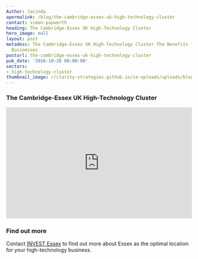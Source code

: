 ```yaml
---
Author: Jacinda
apermalink: /blog/the-cambridge-essex-uk-high-technology-cluster
contact: simon-papworth
heading: The Cambridge-Essex UK High-Technology Cluster
hero_image: null
layout: post
metadesc: The Cambridge-Essex UK High-Technology Cluster The Benefits for High-Technology
  Businesses
posturl: the-cambridge-essex-uk-high-technology-cluster
pub_date: '2016-10-26 00:00:00'
sectors:
- high-technology-cluster
thumbnail_image: //clarity-strategies.github.io/ie-uploads/uploads/blog/EIP3_160PX_TH.jpg
---
```


<div><h3 style='text-align: left;'>The Cambridge-Essex UK High-Technology Cluster</h3></div><div style='height: 0; overflow: hidden; padding-bottom: 60%; position: relative;'><iframe allowfullscreen='true' frameborder='0' height='500' mozallowfullscreen='true' src='https://docs.google.com/presentation/d/1AID6C9xqyjd-cN7PbWYP05tUtCg9CAAolX1tAhDF4Kw/embed?start=true&amp;loop=true&amp;delayms=13000' style='height: 100%; left: 0; padding-left: 0%; position: absolute; top: 0; width: 100%;' webkitallowfullscreen='true' width='850'></iframe></div><h3>Find out more</h3><p>Contact <a href='../index.html' target='_blank'>INVEST Essex</a> to find out more about Essex as the optimal location for your high-technology business.</p>